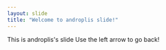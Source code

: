 ```yaml
---
layout: slide
title: "Welcome to androplis slide!"
---
```

This is androplis's slide
Use the left arrow to go back!